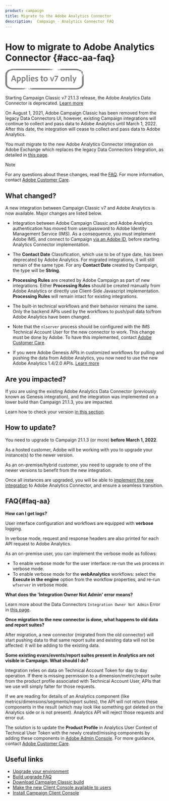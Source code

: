 ```yaml
---
product: campaign
title: Migrate to the Adobe Analytics Connector
description:  Campaign - Analytics Connector FAQ
---
```

# How to migrate to Adobe Analytics Connector {#acc-aa-faq}

![](../../assets/v7-only.svg)

Starting Campaign Classic v7 21.1.3 release, the Adobe Analytics Data Connector is deprecated. [Learn more](https://experienceleague.adobe.com/docs/analytics/import/dataconnectors/data-connectors-eol.html)

On August 1, 2021, Adobe Campaign Classic has been removed from the legacy Data Connectors UI, however, existing Campaign integrations will continue to collect and pass data to Adobe Analytics until March 1, 2022. After this date, the integration will cease to collect and pass data to Adobe Analytics. 

You must migrate to the new Adobe Analytics Connector integration on Adobe Exchange which replaces the legacy Data Connectors Integration, as detailed in [this page](../../platform/using/adobe-analytics-connector.md).

>[!NOTE]
>
>For any questions about these changes, read the [FAQ](#faq-aa). For more information, contact [Adobe Customer Care](https://helpx.adobe.com/enterprise/admin-guide.html/enterprise/using/support-for-experience-cloud.ug.html).
>

## What changed?

A new integration between Campaign Classic v7 and Adobe Analytics is now available. Major changes are listed below.

* Integration between Adobe Campaign Classic and Adobe Analytics authentication has moved from user/password to Adobe Identity Management Service (IMS). As a consequence, you must implement Adobe IMS, and connect to Campaign [via an Adobe ID](../../integrations/using/about-adobe-id.md), before starting Analytics Connector implementation.

* The **Contact Date** Classification, which use to be of type date, has been deprecated by Adobe Analytics. For migrated integrations, it will still remain of the same type. For any **Contact Date** created by Campaign, the type will be **String**.

* **Processing Rules** are created by Adobe Campaign as part of new integrations. Either **Processing Rules** should be created manually from Adobe Analytics or directly use Client-Side Javascript implementation. **Processing Rules** will remain intact for existing integrations.

* The built-in technical workflows and their behavior remains the same. Only the backend APIs used by the workflows to push/pull data to/from Adobe Analytics have been changed. 

* Note that the `nlserver` process should be configured with the IMS Technical Account User for the new connector to work. This change must be done by Adobe. To have this implemented, contact [Adobe Customer Care](https://helpx.adobe.com/enterprise/admin-guide.html/enterprise/using/support-for-experience-cloud.ug.html).

* If you were Adobe Genesis APIs in customized workflows for pulling and pushing the data from Adobe Analytics, you now need to use the new Adobe Analytics 1.4/2.0 APIs. [Learn more](https://adobeexchangeec.zendesk.com/hc/en-us/articles/360047148832-Replacements-for-Data-Connector-API-calls)

## Are you impacted?

If you are using the existing Adobe Analytics Data Connector (previously known as Genesis integration), and the integration was implemented on a lower build than Campaign 21.1.3, you are impacted.

Learn how to check your version [in this section](../../platform/using/launching-adobe-campaign.md#getting-your-campaign-version).

## How to update?

You need to upgrade to Campaign 21.1.3 (or more) **before March 1, 2022**.

As a hosted customer, Adobe will be working with you to upgrade your instance(s) to the newer version.

As an on-premise/hybrid customer, you need to upgrade to one of the newer versions to benefit from the new integration.

Once all instances are upgraded, you will be able to [implement the new integration](../../platform/using/adobe-analytics-connector.md) to Adobe Analytics Connector, and ensure a seamless transition.


## FAQ{#faq-aa}

**How can I get logs?** 

User interface configuration and workflows are equipped with **verbose** logging.

In verbose mode, request and response headers are also printed for each API request to Adobe Analytics.

As an on-premise user, you can implement the verbose mode as follows:

* To enable verbose mode for the user interface: re-run the `web` process in verbose mode.
* To enable verbose mode for the **webAnalytics** workflows: select the **Execute in the engine** option from the workflow properties, and re-run `wfserver` in verbose mode.

**What does the 'Integration Owner Not Admin' error means?**

Learn more about the Data Connectors `Integration Owner Not Admin` Error in [this page](https://adobeexchangeec.zendesk.com/hc/en-us/articles/360035167932-Adobe-Analytics-Data-Connectors-Integration-Owner-Not-Admin-Error).

**Once migration to the new connector is done, what happens to old data and report suites?**

After migration, a new connector (migrated from the old connector) will start pushing data to that same report suite and existing data will not be affected: it will be adding to the existing data.

**Some existing evars/events/report suites present in Analytics are not visible in Campaign. What should I do?**

Integration relies on data on Technical Account Token for day to day operation. If there is missing permission to a dimension/metric/report suite from the product profile associated with Technical Account User, APIs that we use will simply falter for those requests.

If we are reading for details of an Analytics component (like metrics/dimensions/segments/report suites), the API will not return these components in the result (which may look like something got deleted on the Analytics side or is not present). Analytics API will reject those requests and error out. 

The solution is to update the **Product Profile** in Analytics User Context of Technical User Token with the newly created/missing components by adding these components in [Adobe Admin Console](https://adminconsole.adobe.com/). For more guidance, contact [Adobe Customer Care](https://helpx.adobe.com/enterprise/admin-guide.html/enterprise/using/support-for-experience-cloud.ug.html).

## Useful links

* [Upgrade your environment](../../production/using/build-upgrade.md)
* [Build upgrade FAQ](../../platform/using/faq-build-upgrade.md)
* [Download Campaign Classic build](https://experience.adobe.com/#/downloads/content/software-distribution/en/campaign.html)
* [Make the new Client Console available to users](../../installation/using/client-console-availability-for-windows.md)
* [Install Campaign Client Console](../../installation/using/installing-the-client-console.md)
